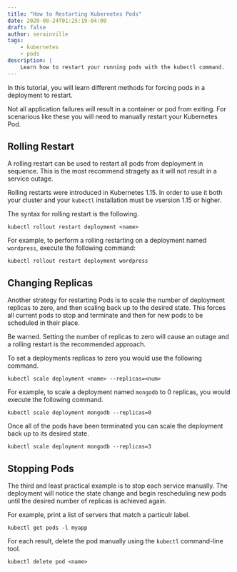 ```yaml
---
title: "How to Restarting Kubernetes Pods"
date: 2020-08-24T01:25:19-04:00
draft: false
author: serainville
tags:
    - kubernetes
    - pods
description: |
    Learn how to restart your running pods with the kubectl command.
---
```


In this tutorial, you will learn different methods for forcing pods in a deployment to restart. 

Not all application failures will result in a container or pod from exiting. For scenarious like these you will need to manually restart your Kubernetes Pod. 

## Rolling Restart
A rolling restart can be used to restart all pods from deployment in sequence. This is the most recommend stragety as it will not result in a service outage. 

Rolling restarts were introduced in Kubernetes 1.15. In order to use it both your cluster and your `kubectl` installation must be vsersion 1.15 or higher.

The syntax for rolling restart is the following.

```shell
kubectl rollout restart deployment <name>
```

For example, to perform a rolling restarting on a deployment named `wordpress`, execute the following command:

```shell
kubectl rollout restart deployment wordpress
```

## Changing Replicas
Another strategy for restarting Pods is to scale the number of deployment replicas to zero, and then scaling back up to the desired state. This forces all current pods to stop and terminate and then for new pods to be scheduled in their place.

Be warned. Setting the number of replicas to zero will cause an outage and a rolling restart is the recommended approach.

To set a deployments replicas to zero you would use the following command.

```shell
kubectl scale deployment <name> --replicas=<num>
```

For example, to scale a deployment named `mongodb` to 0 replicas, you would execute the following command.

```shell
kubectl scale deployment mongodb --replicas=0
```

Once all of the pods have been terminated you can scale the deployment back up to its desired state.

```shell
kubectl scale deployment mongodb --replicas=3
```

## Stopping Pods
The third and least practical example is to stop each service manually. The deployment will notice the state change and begin rescheduling new pods until the desired number of replicas is achieved again.

For example, print a list of servers that match a particulr label.
```shell
kubectl get pods -l myapp
```

For each result, delete the pod manually using the `kubectl` command-line tool.

```shell
kubectl delete pod <name>
```